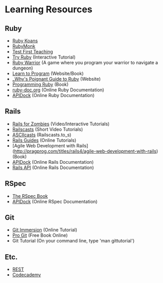 Learning Resources
==================

Ruby
----
* [Ruby Koans](http://rubykoans.com/)
* [RubyMonk](http://rubymonk.com/)
* [Test First Teaching](https://github.com/mockdeep/learn_ruby)
* [Try Ruby](http://tryruby.org/) (Interactive Tutorial)
* [Ruby Warrior](https://github.com/ryanb/ruby-warrior)
  (A game where you program your warrior to navigate a dungeon)
* [Learn to Program](http://pine.fm/LearnToProgram/) (Website/Book)
* [_Why's Poignant Guide to Ruby](http://mislav.uniqpath.com/poignant-guide/)
  (Website)
* [Programming Ruby](http://pragprog.com/titles/ruby/programming-ruby) (Book)
* [ruby-doc.org](http://ruby-doc.org/) (Online Ruby Documentation)
* [APIDock](http://apidock.com/ruby) (Online Ruby Documentation)

Rails
-----
* [Rails for Zombies](http://railsforzombies.org/) (Video/Interactive Tutorials)
* [Railscasts](http://railscasts.com/) (Short Video Tutorials)
* [ASCIIcasts](http://asciicasts.com/) (Railscasts.to_s)
* [Rails Guides](http://guides.rubyonrails.org/) (Online Tutorials)
* [Agile Web Development with Rails]
  (http://pragprog.com/titles/rails4/agile-web-development-with-rails) (Book)
* [APIDock](http://apidock.com/rails) (Online Rails Documentation)
* [Rails API](http://api.rubyonrails.org/) (Online Rails Documentation)

RSpec
-----
* [The RSpec Book](http://www.pragprog.com/titles/achbd/the-rspec-book)
* [APIDock](http://apidock.com/rspec) (Online RSpec Documentation)

Git
---
* [Git Immersion](http://gitimmersion.com/) (Online Tutorial)
* [Pro Git](http://progit.org/book/) (Free Book Online)
* Git Tutorial (On your command line, type 'man gittutorial')

Etc.
----
* [REST](http://tomayko.com/writings/rest-to-my-wife)
* [Codecademy](http://www.codecademy.com)
